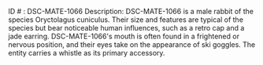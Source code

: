 ID # : DSC-MATE-1066
Description: DSC-MATE-1066 is a male rabbit of the species Oryctolagus cuniculus. Their size and features are typical of the species but bear noticeable human influences, such as a retro cap and a jade earring. DSC-MATE-1066's mouth is often found in a frightened or nervous position, and their eyes take on the appearance of ski goggles. The entity carries a whistle as its primary accessory.
